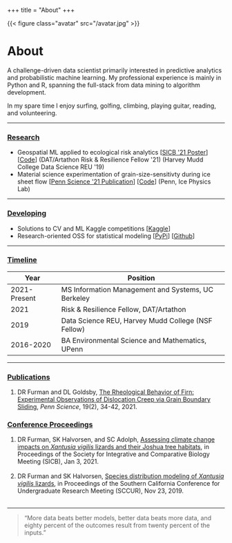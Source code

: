 +++
title = "About"
+++

{{< figure class="avatar" src="/avatar.jpg" >}}

# About

A challenge-driven data scientist primarily interested in predictive analytics and probabilistic machine learning. My professional experience is mainly in Python and R, spanning the full-stack from data mining to algorithm development.

In my spare time I enjoy surfing, golfing, climbing, playing guitar, reading, and volunteering.  

---

### <ins>Research</ins>

- Geospatial ML applied to ecological risk analytics [[SICB '21 Poster](https://daniel-furman.github.io//research-outputs/SICB-poster-final.jpg)] [[Code](https://github.com/daniel-furman/PySDMs)] (DAT/Artathon Risk & Resilience Fellow '21) (Harvey Mudd College Data Science REU '19) 
- Material science experimentation of grain-size-sensitivty during ice sheet flow [[Penn Science '21 Publication](https://daniel-furman.github.io//research-outputs/Furman-and-Goldsby-2021.pdf)] [[Code](https://github.com/daniel-furman/ice-densification-research)] (Penn, Ice Physics Lab) 
---

### <ins>Developing</ins>

- Solutions to CV and ML Kaggle competitions [[Kaggle](https://www.kaggle.com/dryanfurman)]
- Research-oriented OSS for statistical modeling [[PyPi](https://pypi.org/user/daniel-furman/)]  [[Github](https://github.com/daniel-furman)]

---

### <ins>Timeline</ins>

Year | Position
-----|-------
2021-Present | MS Information Management and Systems, UC Berkeley
2021 | Risk & Resilience Fellow, DAT/Artathon
2019 | Data Science REU, Harvey Mudd College (NSF Fellow)
2016-2020 | BA Environmental Science and Mathematics, UPenn

---

### <ins>Publications</ins>

1. DR Furman and DL Goldsby, [The Rheological Behavior of Firn: Experimental Observations of Dislocation Creep via Grain Boundary Sliding](https://daniel-furman.github.io//research-outputs/Furman-and-Goldsby-2021.pdf), *Penn Science*, 19(2), 34-42, 2021.

### <ins>Conference Proceedings</ins>

1. DR Furman, SK Halvorsen, and SC Adolph, [Assessing climate change impacts on *Xantusia vigilis* lizards and their Joshua tree habitats](https://daniel-furman.github.io//research-outputs/SICB-poster-final.jpg), in Proceedings of the Society for Integrative and Comparative Biology Meeting (SICB), Jan 3, 2021. <br><br>
2. DR Furman and SK Halvorsen, [Species distribution modeling of *Xantusia vigilis* lizards](https://daniel-furman.github.io//research-outputs/SCCUR-2019-presentation.pdf), in Proceedings of the Southern California Conference for Undergraduate Research Meeting (SCCUR), Nov 23, 2019. <br><br>

---

> “More data beats better models, better data beats more data, and eighty percent of the outcomes result from twenty percent of the inputs.”
